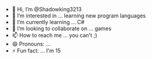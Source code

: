 - 👋 Hi, I’m @Shadowking3213
- 👀 I’m interested in ... learning new program languages
- 🌱 I’m currently learning ... C#
- 💞️ I’m looking to collaborate on ... games
- 📫 How to reach me ... you can't ;)
- 😄 Pronouns: ...
- ⚡ Fun fact: ... I'm 15

<!---
Shadowking3213/Shadowking3213 is a ✨ special ✨ repository because its `README.md` (this file) appears on your GitHub profile.
You can click the Preview link to take a look at your changes.
--->
